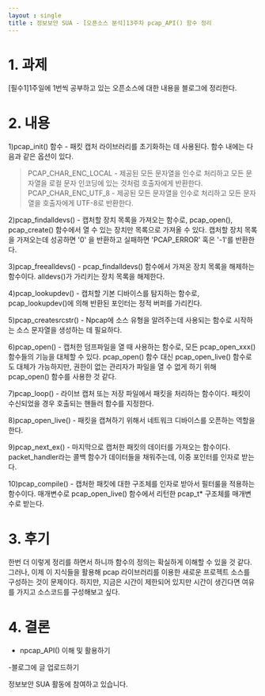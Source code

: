 ```yaml
---
layout : single
title : 정보보안 SUA - [오픈소스 분석]13주차 pcap_API() 함수 정리
---
```


# 1. 과제 

[필수1]1주일에 1번씩 공부하고 있는 오픈소스에 대한 내용을 블로그에 정리한다.


# 2. 내용

1)pcap_init() 함수 - 패킷 캡처 라이브러리를 초기화하는 데 사용된다. 함수 내에는 다음과 같은 옵션이 있다.
> PCAP_CHAR_ENC_LOCAL - 제공된 모든 문자열을 인수로 처리하고 모든 문자열을 로컬 문자 인코딩에 있는 것처럼 호출자에게 반환한다.
>PCAP_CHAR_ENC_UTF_8 - 제공된 모든 문자열을 인수로 처리하고 모든 문자열을 호출자에게 UTF-8로 반환한다.

2)pcap_findalldevs() - 캡처할 장치 목록을 가져오는 함수로, pcap_open(), pcap_create() 함수에서 열 수 있는 장치만 목록으로 가져올 수 있다. 
캡처할 장치 목록을 가져오는데 성공하면 '0' 을 반환하고 실패하면 'PCAP_ERROR' 혹은 '-1'를 반환한다.

3)pcap_freealldevs() - pcap_findalldevs() 함수에서 가져온 장치 목록을 해제하는 함수이다. alldevs()가 가리키는 장치 목록을 해제한다.

4)pcap_lookupdev() - 캡처할 기본 디바이스를 탐지하는 함수로, pcap_lookupdev()에 의해 반환된 포인터는 정적 버퍼를 가리킨다.

5)pcap_createsrcstr() - Npcap에 소스 유형을 알려주는데 사용되는 함수로 시작하는 소스 문자열을 생성하는 데 필요하다.

6)pcap_open() - 캡처한 덤프파일을 열 때 사용하는 함수로, 모든 pcap_open_xxx() 함수들의 기능을 대체할 수 있다. 
pcap_open() 함수 대신 pcap_open_live() 함수로도 대체가 가능하지만, 권한이 없는 관리자가 파일을 열 수 없게 하기 위해 pcap_open() 함수를 사용한 것 같다.

7)pcap_loop() - 라이브 캡처 또는 저장 파일에서 패킷을 처리하는 함수이다. 패킷이 수신되었을 경우 호출되는 핸들러 함수를 지정한다.

8)pcap_open_live() - 패킷을 캡쳐하기 위해서 네트워크 디바이스를 오픈하는 역할을 한다.

9)pcap_next_ex() - 마지막으로 캡처한 패킷의 데이터를 가져오는 함수이다. packet_handler라는 콜백 함수가 데이터들을 채워주는데, 이중 포인터를 인자로 받는다.

10)pcap_compile() - 캡처한 패킷에 대한 구조체를 인자로 받아서 필터룰을 적용하는 함수이다. 매개변수로 pcap_open_live() 함수에서 리턴한 pcap_t* 구조체를 매개변수로 받는다.

# 3. 후기 
한번 더 이렇게 정리를 하면서 하니까 함수의 정의는 확실하게 이해할 수 있을 것 같다. 그러나, 이제 이 지식들을 활용해 pcap 라이브러리를 이용한 새로운 프로젝트 소스를 구성하는 것이 문제이다. 
하지만, 지금은 시간이 제한되어 있지만 시간이 생긴다면 여유를 가지고 소스코드를 구성해보고 싶다. 

# 4. 결론

- npcap_API() 이해 및 활용하기

-블로그에 글 업로드하기



정보보안 SUA 활동에 참여하고 있습니다.


